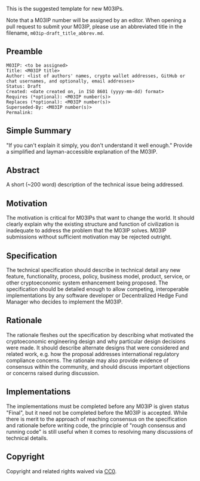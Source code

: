 This is the suggested template for new M03IPs.

Note that a M03IP number will be assigned by an editor. When opening a pull request to submit your M03IP, please use an abbreviated title in the filename, `m03ip-draft_title_abbrev.md`.

## Preamble

    M03IP: <to be assigned>
    Title: <M03IP title>
    Author: <list of authors' names, crypto wallet addresses, GitHub or chat usernames, and optionally, email addresses>
    Status: Draft
    Created: <date created on, in ISO 8601 (yyyy-mm-dd) format>
    Requires (*optional): <M03IP number(s)>
    Replaces (*optional): <M03IP number(s)>
    Superseded-By: <M03IP number(s)>
    Permalink: 

## Simple Summary
"If you can't explain it simply, you don't understand it well enough." Provide a simplified and layman-accessible explanation of the M03IP.

## Abstract
A short (~200 word) description of the technical issue being addressed.

## Motivation
The motivation is critical for M03IPs that want to change the world. It should clearly explain why the existing structure and function of civilization is inadequate to address the problem that the M03IP solves. M03IP submissions without sufficient motivation may be rejected outright.

## Specification
The technical specification should describe in technical detail any new feature, functionality, process, policy, business model, product, service, or other cryptoeconomic system enhancement being proposed. The specification should be detailed enough to allow competing, interoperable implementations by any software developer or Decentralized Hedge Fund Manager who decides to implement the M03IP.

## Rationale
The rationale fleshes out the specification by describing what motivated the cryptoeconomic engineering design and why particular design decisions were made. It should describe alternate designs that were considered and related work, e.g. how the proposal addresses international regulatory compliance concerns. The rationale may also provide evidence of consensus within the community, and should discuss important objections or concerns raised during discussion.

## Implementations
The implementations must be completed before any M03IP is given status "Final", but it need not be completed before the M03IP is accepted. While there is merit to the approach of reaching consensus on the specification and rationale before writing code, the principle of "rough consensus and running code" is still useful when it comes to resolving many discussions of technical details.

## Copyright
Copyright and related rights waived via [CC0](https://creativecommons.org/publicdomain/zero/1.0/).
